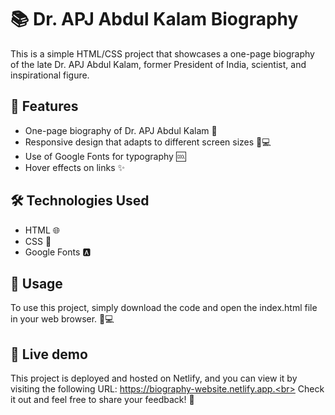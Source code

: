 # 📚 Dr. APJ Abdul Kalam Biography
This is a simple HTML/CSS project that showcases a one-page biography of the late Dr. APJ Abdul Kalam, former President of India, scientist, and inspirational figure.

## 🌟 Features
- One-page biography of Dr. APJ Abdul Kalam 🙏
- Responsive design that adapts to different screen sizes 📱💻
- Use of Google Fonts for typography 🆒
- Hover effects on links ✨

## 🛠️ Technologies Used
- HTML 🌐
- CSS 🎨
- Google Fonts 🅰️

## 🚀 Usage
To use this project, simply download the code and open the index.html file in your web browser. 🚪💻

## 🔗 Live demo
This project is deployed and hosted on Netlify, and you can view it by visiting the following URL: https://biography-website.netlify.app.<br>
Check it out and feel free to share your feedback! 💬

